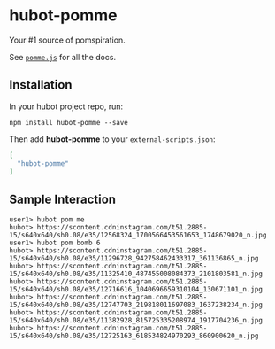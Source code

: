 # hubot-pomme

Your #1 source of pomspiration.

See [`pomme.js`](pomme.js) for all the docs.

## Installation

In your hubot project repo, run:

`npm install hubot-pomme --save`

Then add **hubot-pomme** to your `external-scripts.json`:

```json
[
  "hubot-pomme"
]
```

## Sample Interaction

```
user1> hubot pom me
hubot> https://scontent.cdninstagram.com/t51.2885-15/s640x640/sh0.08/e35/12568324_1700566453561653_1748679020_n.jpg
user1> hubot pom bomb 6
hubot> https://scontent.cdninstagram.com/t51.2885-15/s640x640/sh0.08/e35/11296728_942758462433317_361136865_n.jpg
hubot> https://scontent.cdninstagram.com/t51.2885-15/s640x640/sh0.08/e35/11325410_487455008084373_2101803581_n.jpg
hubot> https://scontent.cdninstagram.com/t51.2885-15/s640x640/sh0.08/e35/12716616_1040696659310104_130671101_n.jpg
hubot> https://scontent.cdninstagram.com/t51.2885-15/s640x640/sh0.08/e35/12747703_219818011697083_1637238234_n.jpg
hubot> https://scontent.cdninstagram.com/t51.2885-15/s640x640/sh0.08/e35/11382928_815725335208974_1917704236_n.jpg
hubot> https://scontent.cdninstagram.com/t51.2885-15/s640x640/sh0.08/e35/12725163_618534824970293_860900620_n.jpg
```